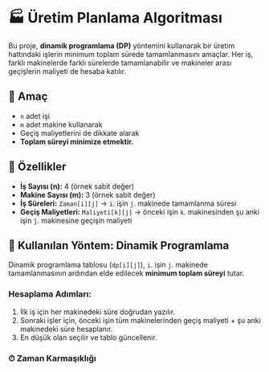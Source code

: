 # 🏭 Üretim Planlama Algoritması

Bu proje, **dinamik programlama (DP)** yöntemini kullanarak bir üretim hattındaki işlerin minimum toplam sürede tamamlanmasını amaçlar. Her iş, farklı makinelerde farklı sürelerde tamamlanabilir ve makineler arası geçişlerin maliyeti de hesaba katılır.

## 🎯 Amaç

- `n` adet işi
- `m` adet makine kullanarak
- Geçiş maliyetlerini de dikkate alarak
- **Toplam süreyi minimize etmektir.**

## 📌 Özellikler

- **İş Sayısı (n):** 4 (örnek sabit değer)
- **Makine Sayısı (m):** 3 (örnek sabit değer)
- **İş Süreleri:** `Zaman[i][j]` → `i`. işin `j`. makinede tamamlanma süresi
- **Geçiş Maliyetleri:** `Maliyeti[k][j]` → önceki işin `k`. makinesinden şu anki işin `j`. makinesine geçişin maliyeti

## 🧠 Kullanılan Yöntem: Dinamik Programlama

Dinamik programlama tablosu (`dp[i][j]`), `i`. işin `j`. makinede tamamlanmasının ardından elde edilecek **minimum toplam süreyi** tutar.

### Hesaplama Adımları:

1. İlk iş için her makinedeki süre doğrudan yazılır.
2. Sonraki işler için, önceki işin tüm makinelerinden geçiş maliyeti + şu anki makinedeki süre hesaplanır.
3. En düşük olan seçilir ve tablo güncellenir.

### ⏱ Zaman Karmaşıklığı

